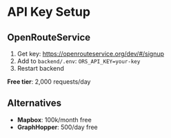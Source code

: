 # API Key Setup

## OpenRouteService
1. Get key: https://openrouteservice.org/dev/#/signup
2. Add to `backend/.env`: `ORS_API_KEY=your-key`
3. Restart backend

**Free tier**: 2,000 requests/day

## Alternatives
- **Mapbox**: 100k/month free
- **GraphHopper**: 500/day free
